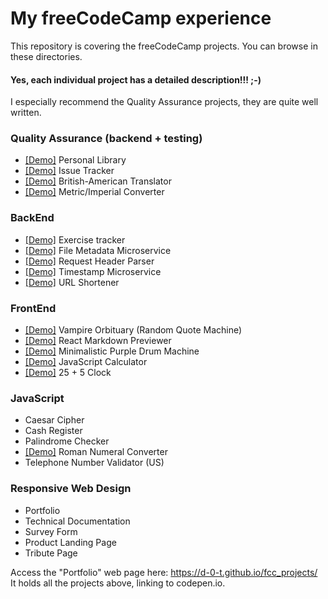 # My freeCodeCamp experience

This repository is covering the freeCodeCamp projects. You can browse in these directories.
#### Yes, each individual project has a detailed description!!! ;-)  
I especially recommend the Quality Assurance projects, they are quite well written.

### Quality Assurance (backend + testing)
- [[Demo]](https://replit.com/@d-0-t/Personal-Library) Personal Library
- [[Demo]](https://replit.com/@d-0-t/Issue-Tracker) Issue Tracker
- [[Demo]](https://replit.com/@d-0-t/American-British-Translator) British-American Translator
- [[Demo]](https://replit.com/@d-0-t/MetricImperial-Converter) Metric/Imperial Converter

### BackEnd

- [[Demo]](https://replit.com/@d-0-t/Exercise-Tracker) Exercise tracker
- [[Demo]](https://replit.com/@d-0-t/File-Metadata-Microservice) File Metadata Microservice
- [[Demo]](https://replit.com/@d-0-t/Request-Header-Parser-Microservice) Request Header Parser
- [[Demo]](https://replit.com/@d-0-t/Timestamp-Microservice) Timestamp Microservice
- [[Demo]](https://replit.com/@d-0-t/URL-Shortener) URL Shortener

### FrontEnd

- [[Demo]](https://codepen.io/d-o-t/full/xxrjbzo) Vampire Orbituary (Random Quote Machine)
- [[Demo]](https://codepen.io/d-o-t/full/RwgJyOP) React Markdown Previewer
- [[Demo]](https://codepen.io/d-o-t/full/jOwebed) Minimalistic Purple Drum Machine
- [[Demo]](https://codepen.io/d-o-t/full/OJgagZj) JavaScript Calculator
- [[Demo]](https://codepen.io/d-o-t/full/oNwJqer) 25 + 5 Clock

### JavaScript

- Caesar Cipher
- Cash Register
- Palindrome Checker
- [[Demo]](https://codepen.io/d-o-t/full/OJgdYvr) Roman Numeral Converter
- Telephone Number Validator (US)

### Responsive Web Design

- Portfolio
- Technical Documentation
- Survey Form
- Product Landing Page
- Tribute Page

Access the "Portfolio" web page here: https://d-0-t.github.io/fcc_projects/  
It holds all the projects above, linking to codepen.io.
